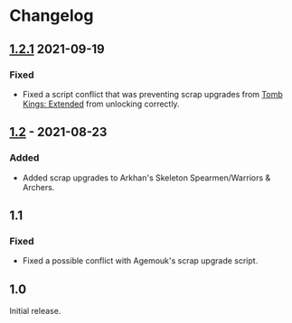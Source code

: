 # Changelog

## [1.2.1](https://github.com/Warhammer-Mods/arkhan_scrap_upgrades/releases/tag/v1.2.1) 2021-09-19

### Fixed

- Fixed a script conflict that was preventing scrap upgrades from [Tomb Kings: Extended](https://steamcommunity.com/sharedfiles/filedetails/?id=1723762666) from unlocking correctly.

## [1.2](https://github.com/Warhammer-Mods/arkhan_scrap_upgrades/releases/tag/v1.2.0) - 2021-08-23

### Added

- Added scrap upgrades to Arkhan's Skeleton Spearmen/Warriors & Archers.

## 1.1

### Fixed

- Fixed a possible conflict with Agemouk's scrap upgrade script.

## 1.0

Initial release.
